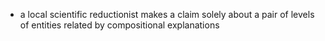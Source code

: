 - a local scientific reductionist makes a claim solely about a pair of levels of entities related by compositional explanations 